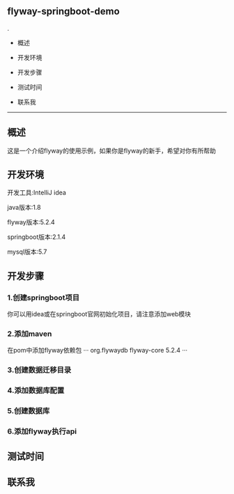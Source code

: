 ## flyway-springboot-demo
.
+ 概述
- 开发环境
+ 开发步骤
- 测试时间
+ 联系我

***

## 概述
这是一个介绍flyway的使用示例，如果你是flyway的新手，希望对你有所帮助

## 开发环境
开发工具:IntelliJ idea

java版本:1.8

flyway版本:5.2.4

springboot版本:2.1.4

mysql版本:5.7

## 开发步骤
### 1.创建springboot项目
你可以用idea或在springboot官网初始化项目，请注意添加web模块
### 2.添加maven
在pom中添加flyway依赖包
  ···
<dependency>
			<groupId>org.flywaydb</groupId>
			<artifactId>flyway-core</artifactId>
			<version>5.2.4</version>
</dependency>
  ···
### 3.创建数据迁移目录
### 4.添加数据库配置
### 5.创建数据库
### 6.添加flyway执行api


## 测试时间

## 联系我
